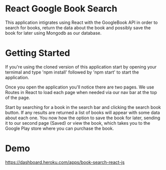 # React Google Book Search
This application intigrates using React with the GoogleBook API in order to search for books,
return the data about the book and possibly save the book for later using Mongodb as our database.

# Getting Started
If you're using the cloned version of this application start by opening your ternimal and type 'npm install' followed by 'npm start' to start the application.

Once you open the application you'll notice there are two pages. 
We use Routes in React to load each page when needed via our nav bar at the top of the page.

Start by searching for a book in the search bar and clicking the search book button.
If any results are returned a list of books will appear with some data about each one.
You now how the option to save the book for later, sending it to our second page (Saved) or view the book,
which takes you to the Google Play store where you can purchase the book.

# Demo

https://dashboard.heroku.com/apps/book-search-react-js
